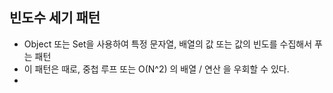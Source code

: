 ## 빈도수 세기 패턴

- Object 또는 Set을 사용하여 특정 문자열, 배열의 값 또는 값의 빈도를 수집해서 푸는 패턴
- 이 패턴은 때로, 중첩 루프 또는 O(N^2) 의 배열 / 연산 을 우회할 수 있다.
-
